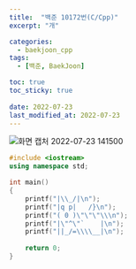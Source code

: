 ```yaml
---
title:  "백준 10172번(C/Cpp)"
excerpt: "개"

categories:
  - baekjoon_cpp
tags:
  - [백준, BaekJoon]

toc: true
toc_sticky: true
 
date: 2022-07-23
last_modified_at: 2022-07-23
---
```


![화면 캡처 2022-07-23 141500](https://user-images.githubusercontent.com/106606698/180591490-1ce6152d-df86-4376-8dff-66da3b245396.png)

```c++
#include <iostream>
using namespace std;

int main()
{
    printf("|\\_/|\n");
	printf("|q p|   /}\n");
	printf("( 0 )\"\"\"\\\n");
	printf("|\"^\"`    |\n");
	printf("||_/=\\\\__|\n");
    
	return 0;
}
```



